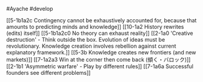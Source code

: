 #Ayache #develop 

[[5-1b1a2c Contingency cannot be exhaustively accounted for, because that amounts to predicting minds and knowledge]]
[[10-1a2 History rewrites (edits) itself]]
[[5-1b1a2c0 No theory can exhaust reality]]
[[2-1a0 'Creative destruction' - Think outside the box. Evolution of ideas must be revolutionary. Knowledge creation involves rebellion against current explanatory framework.]]
[[5-3b Knowledge creates new frontiers (and new markets)]]
[[7-1a2a3 Win at the corner then come back (傾く・バロック)]]
[[2-1b1 'Asymmetric warfare' - Play by different rules]]
[[7-1a6a Successful founders see different problems]]
